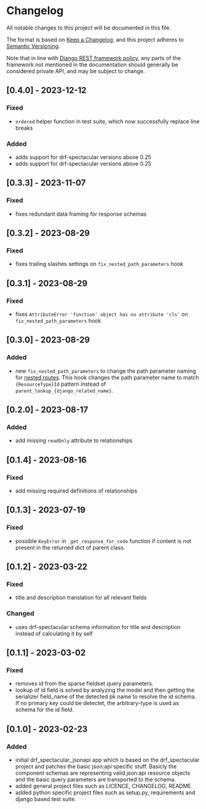 # Changelog

All notable changes to this project will be documented in this file.

The format is based on [Keep a Changelog](https://keepachangelog.com/en/1.0.0/),
and this project adheres to [Semantic Versioning](https://semver.org/spec/v2.0.0.html).

Note that in line with [Django REST framework policy](https://www.django-rest-framework.org/topics/release-notes/),
any parts of the framework not mentioned in the documentation should generally be considered private API, and may be subject to change.


## [0.4.0] - 2023-12-12


### Fixed

- `ordered` helper function in test suite, which now successfully replace line breaks

### Added

- adds support for drf-spectacular versions above 0.25
- adds support for drf-spectacular versions above 0.25

## [0.3.3] - 2023-11-07

### Fixed

- fixes redundant data framing for response schemas

## [0.3.2] - 2023-08-29

### Fixed

- fixes trailing slashes settings on `fix_nested_path_parameters` hook

## [0.3.1] - 2023-08-29

### Fixed

- fixes `AttributeError 'function' object has no attribute 'cls'` on `fix_nested_path_parameters` hook


## [0.3.0] - 2023-08-29

### Added

- new `fix_nested_path_parameters` to change the path parameter naming for [nested routes](https://chibisov.github.io/drf-extensions/docs/#nested-routes). This hook changes the path parameter name to match `{ResourceType}Id` pattern instead of `parent_lookup_{django_related_name}`.


## [0.2.0] - 2023-08-17

### Added

- add missing `readOnly` attribute to relationships


## [0.1.4] - 2023-08-16

### Fixed

- add missing required definitions of relationships


## [0.1.3] - 2023-07-19

### Fixed

- possible `KeyError` in `_get_response_for_code` function if content is not present in the returned dict of parent class.


## [0.1.2] - 2023-03-22

### Fixed

- title and description translation for all relevant fields

### Changed

- uses drf-spectacular schema information for title and description instead of calculating it by self

## [0.1.1] - 2023-03-02

### Fixed

- removes id from the sparse fieldset query parameters.
- lookup of id field is solved by analyzing the model and then getting the serializer field_name of the detected pk name to resolve the id schema. If no primary key could be detectet, the arbitrary-type is used as schema for the id field.

## [0.1.0] - 2023-02-23

### Added

- initial drf_spectacular_jsonapi app which is based on the drf_spectacular project and patches the basic json:api specific stuff. Basicly the component schemas are representing valid json:api resource objects and the basic query parameters are transported to the schema.
- added general project files such as LICENCE, CHANGELOG, README.
- added python specific project files such as setup.py, requirements and django based test suite.
